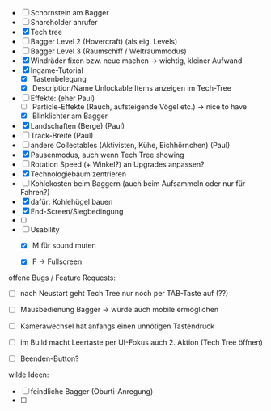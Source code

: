 - [ ] Schornstein am Bagger 
- [ ] Shareholder anrufer 
- [x] Tech tree
- [ ] Bagger Level 2 (Hovercraft) (als eig. Levels)
- [ ] Bagger Level 3 (Raumschiff / Weltraummodus)
- [x] Windräder fixen bzw. neue machen -> wichtig, kleiner Aufwand
- [x] Ingame-Tutorial
	- [x] Tastenbelegung
	- [x] Description/Name Unlockable Items anzeigen im Tech-Tree
- [ ] Effekte: (eher Paul)
	- [ ] Particle-Effekte (Rauch, aufsteigende Vögel etc.) -> nice to have
	- [x] Blinklichter am Bagger
- [x] Landschaften (Berge) (Paul)
- [ ] Track-Breite (Paul)
- [ ] andere Collectables (Aktivisten, Kühe, Eichhörnchen) (Paul)
- [x] Pausenmodus, auch wenn Tech Tree showing
- [ ] Rotation Speed (+ Winkel?) an Upgrades anpassen?
- [x] Technologiebaum zentrieren
- [ ] Kohlekosten beim Baggern (auch beim Aufsammeln oder nur für Fahren?)
- [x] dafür: Kohlehügel bauen
- [x] End-Screen/Siegbedingung
- [ ] 
- [ ] Usability
	- [x] M für sound muten
	- [x] F -> Fullscreen



offene Bugs / Feature Requests:
- [ ] nach Neustart geht Tech Tree nur noch per TAB-Taste auf (??)
- [ ] Mausbedienung Bagger -> würde auch mobile ermöglichen
- [ ] Kamerawechsel hat anfangs einen unnötigen Tastendruck
- [ ] im Build macht Leertaste per UI-Fokus auch 2. Aktion (Tech Tree öffnen)
- [ ] Beenden-Button?


wilde Ideen:
- [ ] feindliche Bagger (Oburti-Anregung)
- [ ] 